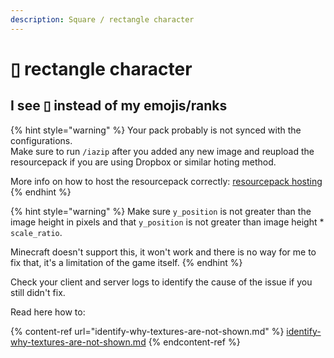 ```yaml
---
description: Square / rectangle character
---
```


# ▯ rectangle character

## I see ▯ instead of my emojis/ranks

{% hint style="warning" %}
Your pack probably is not synced with the configurations.\
Make sure to run `/iazip` after you added any new image and reupload the resourcepack if you are using Dropbox or similar hoting method.

More info on how to host the resourcepack correctly: [resourcepack hosting](../plugin-usage/resourcepack-hosting/)
{% endhint %}

{% hint style="warning" %}
Make sure `y_position` is not greater than the image height in pixels and that `y_position` is not greater than image height \* `scale_ratio`.

Minecraft doesn't support this, it won't work and there is no way for me to fix that, it's a limitation of the game itself.
{% endhint %}

Check your client and server logs to identify the cause of the issue if you still didn't fix.

Read here how to:

{% content-ref url="identify-why-textures-are-not-shown.md" %}
[identify-why-textures-are-not-shown.md](identify-why-textures-are-not-shown.md)
{% endcontent-ref %}
